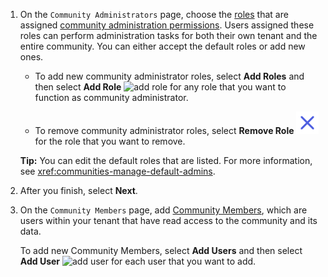 1. On the `Community Administrators` page, choose the [roles](xref:ccRoles) that are assigned [community administration permissions](xref:ccRoles#community-administrators-preview). Users assigned these roles can perform administration tasks for both their own tenant and the entire community. You can either accept the default roles or add new ones. 
   
    - To add new community administrator roles, select **Add Roles** and then select **Add Role** ![add role](../_icons/plus-thick-alt.svg) for any role that you want to function as community administrator.
    
	- To remove community administrator roles, select **Remove Role** ![remove role](../../_icons/remove-object.svg) for the role that you want to remove. 
    
	**Tip:** You can edit the default roles that are listed. For more information, see <xref:communities-manage-default-admins>.

1. After you finish, select **Next**.

1. On the `Community Members` page, add [Community Members](xref:ccRoles#community-member-role-preview), which are users within your tenant that have read access to the community and its data.
    
    To add new Community Members, select **Add Users** and then select **Add User** ![add user](../_icons/plus-thick-alt.svg) for each user that you want to add.
